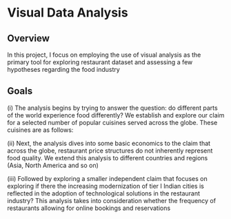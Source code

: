 # Visual Data Analysis

## Overview
In this project, I focus on employing the use of visual analysis as the primary tool for exploring restaurant dataset and assessing a few hypotheses regarding the food industry

## Goals

(i) The analysis begins by trying to answer the question: do different parts of the world experience food differently? We establish and explore our claim for a selected number of popular cuisines served across the globe. These cuisines are as follows:

(ii) Next, the analysis dives into some basic economics to the claim that across the globe, restaurant price structures do not inherently represent food quality. We extend this analysis to different countries and regions (Asia, North America and so on)

(iii) Followed by exploring a smaller independent claim that focuses on exploring if there the increasing modernization of tier I Indian cities is reflected in the adoption of technological solutions in the restaurant industry? This analysis takes into consideration whether the frequency of restaurants allowing for online bookings and reservations